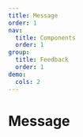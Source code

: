 ```yaml
---
title: Message
order: 1
nav:
  title: Components
  order: 1
group:
  title: Feedback
  order: 1
demo:
  cols: 2
---
```


# Message

<code src=".examples/Message/Basic.tsx"></code>
<code src=".examples/Message/WithTitle.tsx"></code>
